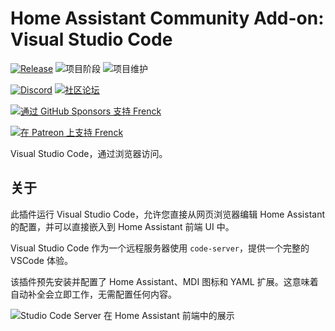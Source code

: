 # Home Assistant Community Add-on: Visual Studio Code

[![Release][release-shield]][release] ![项目阶段][project-stage-shield] ![项目维护][maintenance-shield]

[![Discord][discord-shield]][discord] [![社区论坛][forum-shield]][forum]

[![通过 GitHub Sponsors 支持 Frenck][github-sponsors-shield]][github-sponsors]

[![在 Patreon 上支持 Frenck][patreon-shield]][patreon]

Visual Studio Code，通过浏览器访问。

## 关于

此插件运行 Visual Studio Code，允许您直接从网页浏览器编辑 Home Assistant 的配置，并可以直接嵌入到 Home Assistant 前端 UI 中。

Visual Studio Code 作为一个远程服务器使用 `code-server`，提供一个完整的 VSCode 体验。

该插件预先安装并配置了 Home Assistant、MDI 图标和 YAML 扩展。这意味着自动补全会立即工作，无需配置任何内容。

![Studio Code Server 在 Home Assistant 前端中的展示][screenshot]

[discord-shield]: https://img.shields.io/discord/478094546522079232.svg
[discord]: https://discord.me/hassioaddons
[forum-shield]: https://img.shields.io/badge/community-forum-brightgreen.svg
[forum]: https://community.home-assistant.io/t/home-assistant-community-add-on-visual-studio-code/107863?u=frenck
[github-sponsors-shield]: https://frenck.dev/wp-content/uploads/2019/12/github_sponsor.png
[github-sponsors]: https://github.com/sponsors/frenck
[maintenance-shield]: https://img.shields.io/maintenance/yes/2025.svg
[patreon-shield]: https://frenck.dev/wp-content/uploads/2019/12/patreon.png
[patreon]: https://www.patreon.com/frenck
[project-stage-shield]: https://img.shields.io/badge/project%20stage-production%20ready-brightgreen.svg
[release-shield]: https://img.shields.io/badge/version-v5.18.4-blue.svg
[release]: https://github.com/hassio-addons/addon-vscode/tree/v5.18.4
[screenshot]: https://github.com/hassio-addons/addon-vscode/raw/main/images/screenshot.png